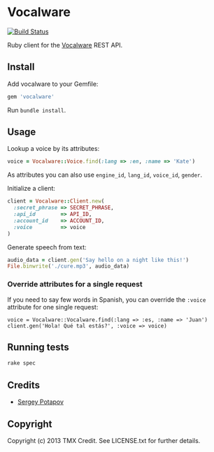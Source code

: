 # Vocalware

[![Build Status](https://travis-ci.org/TMXCredit/vocalware.png?branch=master)](https://travis-ci.org/TMXCredit/vocalware)

Ruby client for the [Vocalware](https://www.vocalware.com/) REST API.

## Install

Add vocalware to your Gemfile:

```ruby
gem 'vocalware'
```

Run `bundle install`.

## Usage

Lookup a voice by its attributes:

```ruby
voice = Vocalware::Voice.find(:lang => :en, :name => 'Kate')
```
As attributes you can also use `engine_id`, `lang_id`, `voice_id`, `gender`.

Initialize a client:

```ruby
client = Vocalware::Client.new(
  :secret_phrase => SECRET_PHRASE,
  :api_id        => API_ID,
  :account_id    => ACCOUNT_ID,
  :voice         => voice
)
```

Generate speech from text:

```ruby
audio_data = client.gen('Say hello on a night like this!')
File.binwrite('./cure.mp3', audio_data)
```

### Override attributes for a single request

If you need to say few words in Spanish, you can override the `:voice`
attribute for one single request:

```
voice = Vocalware::Vocalware.find(:lang => :es, :name => 'Juan')
client.gen('Hola! Qué tal estás?', :voice => voice)
```

## Running tests

```sh
rake spec
```


## Credits

* [Sergey Potapov](https://github.com/greyblake)

## Copyright

Copyright (c) 2013 TMX Credit. See LICENSE.txt for further details.
